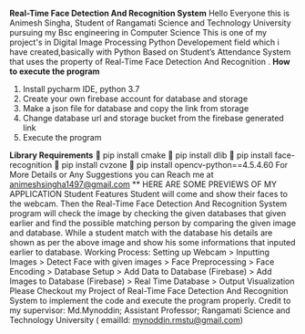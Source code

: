 **Real-Time Face Detection And Recognition System**
Hello Everyone this is Animesh Singha, Student of Rangamati Science and Technology University pursuing my Bsc engineering in Computer Science This is one of my project's in Digital Image Processing Python Developement field which i have created,basically with Python Based on Student’s Attendance System that uses the property of Real-Time Face Detection And Recognition .
**How to execute the program**
1.	Install pycharm IDE, python 3.7
2.	Create your own  firebase account for database and storage
3.	Make a json file for database and copy the link from storage
4.	Change database url and storage bucket from the firebase generated link
5.	Execute the program

**Library Requirements**
	pip install cmake
	pip install dlib
	pip install face-recognition
	pip install cvzone
	pip install opencv-python==4.5.4.60
For More Details or Any Suggestions you can Reach me at animeshsingha1497@gmail.com ** 
HERE ARE SOME PREVIEWS OF MY APPLICATION
Student Features Student will come and show their faces to the webcam. Then the Real-Time Face Detection And Recognition System program will check the image by checking the given databases that given earlier and find the possible matching person by comparing the given image and database. While a student match with the database his details are shown as per the above image and show his some informations that inputed earlier to database.
Working Process:  Setting up Webcam > Inputting Images >  Detect Face with given images > Face Preprocessing  >  Face Encoding  >  Database Setup  > Add Data to Database (Firebase) >  Add Images to Database (Firebase) >  Real Time Database  >  Output Visualization
Please Checkout my Project of Real-Time Face Detection And Recognition System to implement the code and execute the program properly.
Credit to my supervisor: Md.Mynoddin; Assistant Professor; Rangamati Science and Technology University ( emailId: mynoddin.rmstu@gmail.com)

